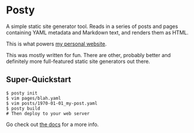 # Posty

A simple static site generator tool. Reads in a series of posts and pages
containing YAML metadata and Markdown text, and renders them as HTML.

This is what powers [my personal website](https://nickpegg.com).

This was mostly written for fun. There are other, probably better and
definitely more full-featured static site generators out there.

## Super-Quickstart
```
$ posty init
$ vim pages/blah.yaml
$ vim posts/1970-01-01_my-post.yaml
$ posty build
# Then deploy to your web server
```

Go check out [the docs](http://posty.readthedocs.io/) for a more info.
